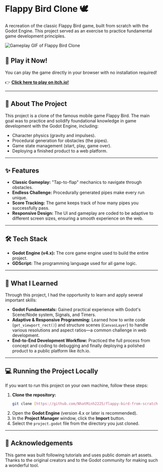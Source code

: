 # Flappy Bird Clone 🕊️

A recreation of the classic Flappy Bird game, built from scratch with the Godot Engine. This project served as an exercise to practice fundamental game development principles.

![Gameplay GIF of Flappy Bird Clone](https://i.imgur.com/your-gameplay.gif)

## 🚀 Play it Now!

You can play the game directly in your browser with no installation required!

👉 **[Click here to play on itch.io!](https://nhatminh2225.itch.io/flappy-bird-clone)**

---

## 📖 About The Project

This project is a clone of the famous mobile game Flappy Bird. The main goal was to practice and solidify foundational knowledge in game development with the Godot Engine, including:

* Character physics (gravity and impulses).
* Procedural generation for obstacles (the pipes).
* Game state management (start, play, game over).
* Deploying a finished product to a web platform.

---

## ✨ Features

* **Classic Gameplay:** "Tap-to-flap" mechanics to navigate through obstacles.
* **Endless Challenge:** Procedurally generated pipes make every run unique.
* **Score Tracking:** The game keeps track of how many pipes you successfully pass.
* **Responsive Design:** The UI and gameplay are coded to be adaptive to different screen sizes, ensuring a smooth experience on the web.

---

## 🛠️ Tech Stack

* **Godot Engine (v4.x):** The core game engine used to build the entire project.
* **GDScript:** The programming language used for all game logic.

---

## 🧠 What I Learned

Through this project, I had the opportunity to learn and apply several important skills:

* **Godot Fundamentals:** Gained practical experience with Godot's Scene/Node system, Signals, and Timers.
* **Adaptive & Responsive Programming:** Learned how to write code (`get_viewport_rect()`) and structure scenes (`CanvasLayer`) to handle various resolutions and aspect ratios—a common challenge in web development.
* **End-to-End Development Workflow:** Practiced the full process from concept and coding to debugging and finally deploying a polished product to a public platform like itch.io.

---

## 💻 Running the Project Locally

If you want to run this project on your own machine, follow these steps:

1.  **Clone the repository:**
    ```bash
    git clone [https://github.com/NhatMinh2225/flappy-bird-from-scratch.git](https://github.com/NhatMinh2225/flappy-bird-from-scratch.git)
    ```
2.  Open the **Godot Engine** (version 4.x or later is recommended).
3.  In the **Project Manager** window, click the **Import** button.
4.  Select the `project.godot` file from the directory you just cloned.

---

## 🙏 Acknowledgements

This game was built following tutorials and uses public domain art assets. Thanks to the original creators and to the Godot community for making such a wonderful tool.
